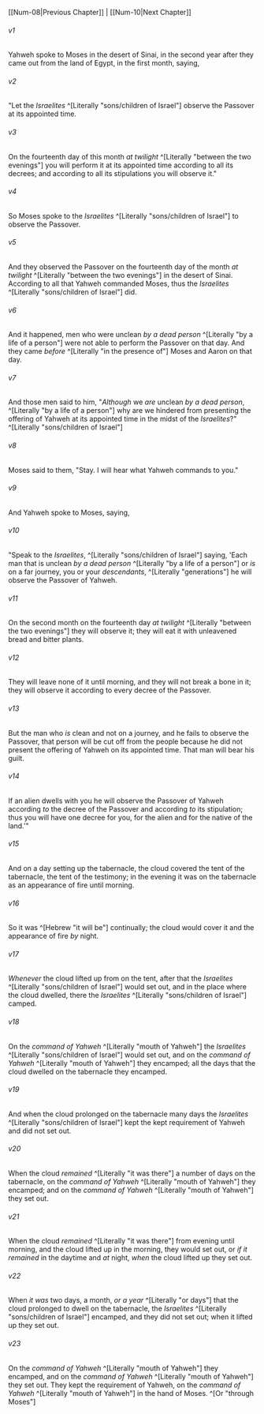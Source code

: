 ﻿---
aliases:
  - Numbers 9
---

[[Num-08|Previous Chapter]] | [[Num-10|Next Chapter]]

###### v1
Yahweh spoke to Moses in the desert of Sinai, in the second year after they came out from the land of Egypt, in the first month, saying,

###### v2
"Let the _Israelites_ ^[Literally "sons/children of Israel"] observe the Passover at its appointed time.

###### v3
On the fourteenth day of this month _at twilight_ ^[Literally "between the two evenings"] you will perform it at its appointed time according to all its decrees; and according to all its stipulations you will observe it."

###### v4
So Moses spoke to the _Israelites_ ^[Literally "sons/children of Israel"] to observe the Passover.

###### v5
And they observed the Passover on the fourteenth day of the month _at twilight_ ^[Literally "between the two evenings"] in the desert of Sinai. According to all that Yahweh commanded Moses, thus the _Israelites_ ^[Literally "sons/children of Israel"] did.

###### v6
And it happened, men who were unclean _by a dead person_ ^[Literally "by a life of a person"] were not able to perform the Passover on that day. And they came _before_ ^[Literally "in the presence of"] Moses and Aaron on that day.

###### v7
And those men said to him, "_Although_ we _are_ unclean _by a dead person_, ^[Literally "by a life of a person"] why are we hindered from presenting the offering of Yahweh at its appointed time in the midst of the _Israelites_?" ^[Literally "sons/children of Israel"]

###### v8
Moses said to them, "Stay. I will hear what Yahweh commands to you."

###### v9
And Yahweh spoke to Moses, saying,

###### v10
"Speak to the _Israelites_, ^[Literally "sons/children of Israel"] saying, 'Each man that is unclean _by a dead person_ ^[Literally "by a life of a person"] or _is_ on a far journey, you or your _descendants_, ^[Literally "generations"] he will observe the Passover of Yahweh.

###### v11
On the second month on the fourteenth day _at twilight_ ^[Literally "between the two evenings"] they will observe it; they will eat it with unleavened bread and bitter plants.

###### v12
They will leave none of it until morning, and they will not break a bone in it; they will observe it according to every decree of the Passover.

###### v13
But the man who _is_ clean and not on a journey, and he fails to observe the Passover, that person will be cut off from the people because he did not present the offering of Yahweh on its appointed time. That man will bear his guilt.

###### v14
If an alien dwells with you he will observe the Passover of Yahweh according _to_ the decree of the Passover and according _to_ its stipulation; thus you will have one decree for you, for the alien and for the native of the land.'"

###### v15
And on a day setting up the tabernacle, the cloud covered the tent of the tabernacle, the tent of the testimony; in the evening it was on the tabernacle as an appearance of fire until morning.

###### v16
So it was ^[Hebrew "it will be"] continually; the cloud would cover it and the appearance of fire _by_ night.

###### v17
_Whenever_ the cloud lifted up from on the tent, after that the _Israelites_ ^[Literally "sons/children of Israel"] would set out, and in the place where the cloud dwelled, there the _Israelites_ ^[Literally "sons/children of Israel"] camped.

###### v18
On the _command of Yahweh_ ^[Literally "mouth of Yahweh"] the _Israelites_ ^[Literally "sons/children of Israel"] would set out, and on the _command of Yahweh_ ^[Literally "mouth of Yahweh"] they encamped; all the days that the cloud dwelled on the tabernacle they encamped.

###### v19
And when the cloud prolonged on the tabernacle many days the _Israelites_ ^[Literally "sons/children of Israel"] kept the kept requirement of Yahweh and did not set out.

###### v20
When the cloud _remained_ ^[Literally "it was there"] a number of days on the tabernacle, on the _command of Yahweh_ ^[Literally "mouth of Yahweh"] they encamped; and on the _command of Yahweh_ ^[Literally "mouth of Yahweh"] they set out.

###### v21
When the cloud _remained_ ^[Literally "it was there"] from evening until morning, and the cloud lifted up in the morning, they would set out, or _if it remained_ in the daytime and _at_ night, _when_ the cloud lifted up they set out.

###### v22
When _it was_ two days, a month, _or a year_ ^[Literally "or days"] that the cloud prolonged to dwell on the tabernacle, the _Israelites_ ^[Literally "sons/children of Israel"] encamped, and they did not set out; when it lifted up they set out.

###### v23
On the _command of Yahweh_ ^[Literally "mouth of Yahweh"] they encamped, and on the _command of Yahweh_ ^[Literally "mouth of Yahweh"] they set out. They kept the requirement of Yahweh, on the _command of Yahweh_ ^[Literally "mouth of Yahweh"] in the hand of Moses. ^[Or "through Moses"]